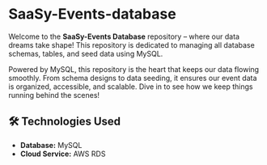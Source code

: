 # SaaSy-Events-database

Welcome to the **SaaSy-Events Database** repository – where our data dreams take shape! This repository is dedicated to managing all database schemas, tables, and seed data using MySQL.

Powered by MySQL, this repository is the heart that keeps our data flowing smoothly. From schema designs to data seeding, it ensures our event data is organized, accessible, and scalable. Dive in to see how we keep things running behind the scenes!

## 🛠️ Technologies Used
- **Database:** MySQL
- **Cloud Service:** AWS RDS
